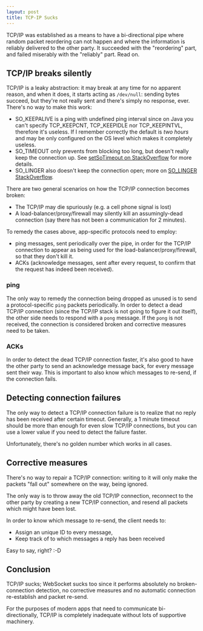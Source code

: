 ```yaml
---
layout: post
title: TCP-IP Sucks
---
```


TCP/IP was established as a means to have a bi-directional pipe
where random packet reordering can not happen and where the information
is reliably delivered to the other party. It succeeded with the "reordering"
part, and failed miserably with the "reliably" part. Read on.

## TCP/IP breaks silently

TCP/IP is a leaky abstraction: it may break at any time for no apparent reason,
and when it does, it starts acting as `/dev/null`: sending bytes succeed,
but they're not really sent and there's simply no response, ever. There's no way to make this work:

* SO_KEEPALIVE is a ping with undefined ping interval since on Java you can't specify
  TCP_KEEPCNT, TCP_KEEPIDLE nor TCP_KEEPINTVL, therefore it's useless. If I remember
  correctly the default is *two hours* and may be only configured on the OS level
  which makes it completely useless.
* SO_TIMEOUT only prevents from blocking too long, but doesn't really keep the connection up.
  See [setSoTimeout on StackOverflow](https://stackoverflow.com/questions/12820874/what-is-the-functionality-of-setsotimeout-and-how-it-works)
  for more details.
* SO_LINGER also doesn't keep the connection open; more on [SO_LINGER StackOverflow](https://stackoverflow.com/questions/3757289/when-is-tcp-option-so-linger-0-required).

There are two general scenarios on how the TCP/IP connection becomes broken:

* The TCP/IP may die spuriously (e.g. a cell phone signal is lost)
* A load-balancer/proxy/firewall may silently kill an assumingly-dead connection
  (say there has not been a communication for 2 minutes).

To remedy the cases above, app-specific protocols need to employ:

* ping messages, sent periodically over the pipe, in order for the TCP/IP
  connection to appear as being used for the load-balancer/proxy/firewall,
  so that they don't kill it.
* ACKs (acknowledge messages, sent after every request, to confirm that
  the request has indeed been received).

### ping

The only way to remedy the connection being dropped as unused is to send
a protocol-specific `ping` packets periodically.
In order to detect a dead TCP/IP connection (since the TCP/IP stack is not going to
figure it out itself), the other side needs to respond with a `pong` message.
If the `pong` is not received, the connection
is considered broken and corrective measures
need to be taken.

### ACKs

In order to detect the dead TCP/IP connection faster, it's also good
to have the other party to send an acknowledge message back, for every message
sent their way. This is important to also know which messages to re-send,
if the connection fails.

## Detecting connection failures

The only way to detect a TCP/IP connection failure is to realize that
no reply has been received after certain timeout. Generally,
a 1 minute timeout should be more than enough for even slow TCP/IP connections,
but you can use a lower value if you need to detect the failure faster.

Unfortunately, there's no golden number which works in all cases.

## Corrective measures

There's no way to repair a TCP/IP connection: writing to it will only
make the packets "fall out" somewhere on the way, being ignored.

The only way is to throw away the old TCP/IP connection,
reconnect to the other party by creating a new TCP/IP connection,
and resend all packets which might have been lost.

In order to know which message to re-send, the client needs to:

* Assign an unique ID to every message,
* Keep track of to which messages a reply has been received

Easy to say, right? :-D

## Conclusion

TCP/IP sucks; WebSocket sucks too since it performs absolutely
no broken-connection detection, no corrective measures and no
automatic connection re-establish and packet re-send.

For the purposes of modern apps that need to communicate bi-directionally,
TCP/IP is completely inadequate without lots of supportive machinery.
